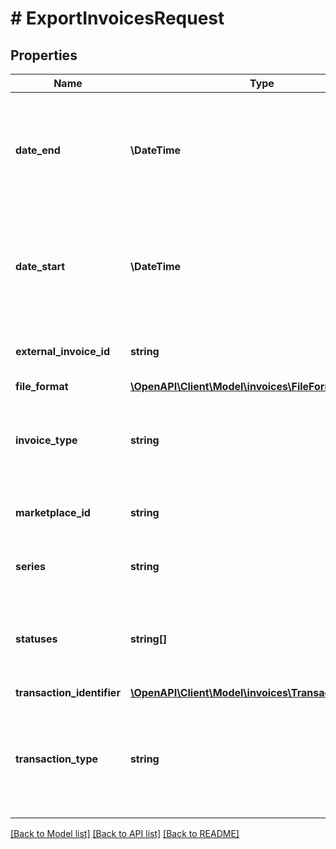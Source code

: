 # # ExportInvoicesRequest

## Properties

Name | Type | Description | Notes
------------ | ------------- | ------------- | -------------
**date_end** | **\DateTime** | The latest invoice creation date for invoices that you want to include in the response. Dates are in [ISO 8601](https://developer-docs.amazon.com/sp-api/docs/iso-8601) date-time format. The default is the time of the request. | [optional]
**date_start** | **\DateTime** | The earliest invoice creation date for invoices that you want to include in the response. Dates are in [ISO 8601](https://developer-docs.amazon.com/sp-api/docs/iso-8601) date-time format. The default is 24 hours prior to the time of the request. | [optional]
**external_invoice_id** | **string** | The external ID of the invoices you want included in the response. | [optional]
**file_format** | [**\OpenAPI\Client\Model\invoices\FileFormat**](FileFormat.md) |  | [optional]
**invoice_type** | **string** | The marketplace-specific classification of the invoice type. Use the &#x60;getInvoicesAttributes&#x60; operation to check &#x60;invoiceType&#x60; options. | [optional]
**marketplace_id** | **string** | The ID of the marketplace from which you want the invoices. |
**series** | **string** | The series number of the invoices you want included in the response. | [optional]
**statuses** | **string[]** | A list of statuses that you can use to filter invoices. Use the &#x60;getInvoicesAttributes&#x60; operation to check invoice status options.  Min count: 1 | [optional]
**transaction_identifier** | [**\OpenAPI\Client\Model\invoices\TransactionIdentifier**](TransactionIdentifier.md) |  | [optional]
**transaction_type** | **string** | The marketplace-specific classification of the transaction type for which the invoice was created. Use the &#x60;getInvoicesAttributes&#x60; operation to check &#x60;transactionType&#x60; options | [optional]

[[Back to Model list]](../../README.md#models) [[Back to API list]](../../README.md#endpoints) [[Back to README]](../../README.md)
